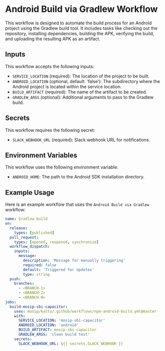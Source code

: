 # Android Build via Gradlew Workflow

This workflow is designed to automate the build process for an Android project using the Gradlew build tool.
It includes tasks like checking out the repository, installing dependencies, building the APK, verifying the build, and uploading the resulting APK as an artifact.

## Inputs

This workflow accepts the following inputs:
- `SERVICE_LOCATION` (required): The location of the project to be built.
- `ANDROID_LOCATION` (optional, default: 'false'): The subdirectory where the Android project is located within the service location.
- `BUILD_ARTIFACT` (required): The name of the artifact to be created.
- `GRADLEW_ARGS` (optional): Additional arguments to pass to the Gradlew build.

## Secrets

This workflow requires the following secret:
- `SLACK_WEBHOOK_URL` (required): Slack webhook URL for notifications.

## Environment Variables

This workflow uses the following environment variable:
- `ANDROID_HOME`: The path to the Android SDK installation directory.

## Example Usage

Here is an example workflow that uses the `Android Build via Gradlew` workflow:
```yaml
name: Gradlew build
on:
  release:
    types: [published]
  pull_request:
    types: [opened, reopened, synchronize]
  workflow_dispatch:
    inputs:
      message:
        description: 'Message for manually triggering'
        required: false
        default: 'Triggered for Updates'
        type: string
  push:
    branches:
      - <BRANCH-1>
      - <BRANCH-2>
      - <BRANCH-N>
jobs:
  build-mosip-sbi-capacitor:
    uses: mosip/kattu/.github/workflows/npm-android-build.yml@master
    with:
      SERVICE_LOCATION: 'mosip-sbi-capacitor'
      ANDROID_LOCATION: 'android'
      BUILD_ARTIFACT: mosip-sbi-capacitor
      GRADLEW_ARGS: 'clean build test'
    secrets:
      SLACK_WEBHOOK_URL: ${{ secrets.SLACK_WEBHOOK }}
```